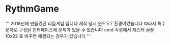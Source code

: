 # RythmGame

'''
2018년에 만들었던 리듬게임 입니다
제작 당시 윈도우7 환경이었습니다
따라서 특수문자로 구성된 인터페이스에 문제가 있을 수 있습니다
cmd 속성에서 래스터 글꼴 10x22 로 바꾸면 해결되는 경우가 있습니다
'''

